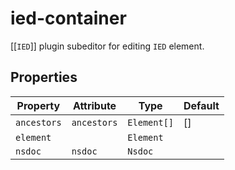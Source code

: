 # ied-container

[[`IED`]] plugin subeditor for editing `IED` element.

## Properties

| Property    | Attribute   | Type        | Default |
|-------------|-------------|-------------|---------|
| `ancestors` | `ancestors` | `Element[]` | []      |
| `element`   |             | `Element`   |         |
| `nsdoc`     | `nsdoc`     | `Nsdoc`     |         |
